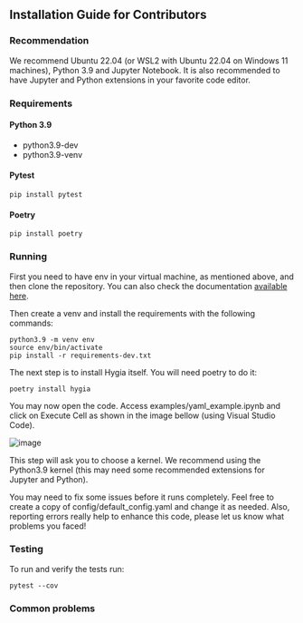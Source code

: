 ## Installation Guide for Contributors

### Recommendation
We recommend Ubuntu 22.04 (or WSL2 with Ubuntu 22.04 on Windows 11 machines), Python 3.9 and Jupyter Notebook. It is also recommended to have Jupyter and Python extensions in your favorite code editor.

### Requirements
#### Python 3.9
- python3.9-dev
- python3.9-venv

#### Pytest
```
pip install pytest
```

#### Poetry
```
pip install poetry
```

### Running
First you need to have env in your virtual machine, as mentioned above, and then clone the repository. You can also check the documentation [available here](https://virtualenv.pypa.io/en/latest/installation.html).

Then create a venv and install the requirements with the following commands:
```
python3.9 -m venv env
source env/bin/activate
pip install -r requirements-dev.txt
```

The next step is to install Hygia itself. You will need poetry to do it:
```
poetry install hygia
```

You may now open the code. Access examples/yaml_example.ipynb and click on Execute Cell as shown in the image bellow (using Visual Studio Code).

![image](https://github.com/hygia-org/hygia/assets/87672491/24bcc336-cdb9-4dbf-ba8d-0301c2e529ff)

This step will ask you to choose a kernel. We recommend using the Python3.9 kernel (this may need some recommended extensions for Jupyter and Python).

You may need to fix some issues before it runs completely. Feel free to create a copy of config/default_config.yaml and change it as needed. Also, reporting errors really help to enhance this code, please let us know what problems you faced!

### Testing
To run and verify the tests run:
```
pytest --cov
```

### Common problems
